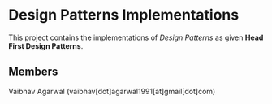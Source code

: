 Design Patterns Implementations
=======

This project contains the implementations of *Design Patterns* as given **Head First Design Patterns**.

Members
-----------

Vaibhav Agarwal (vaibhav[dot]agarwal1991[at]gmail[dot]com)
